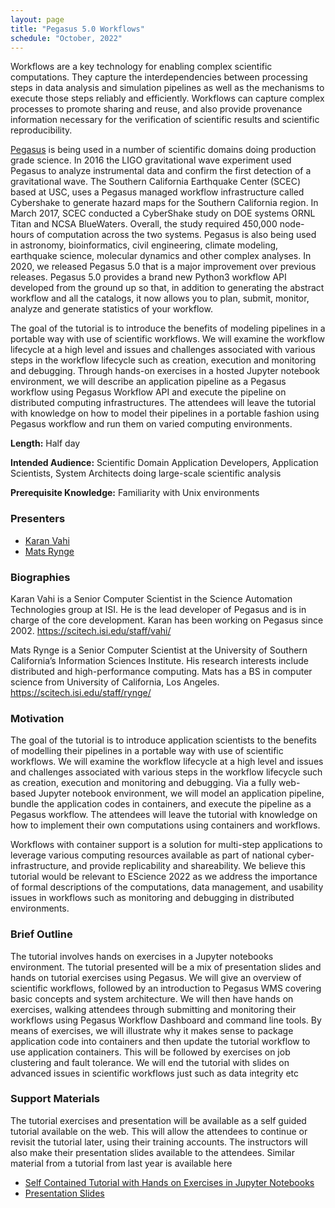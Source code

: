 ```yaml
---
layout: page
title: "Pegasus 5.0 Workflows"
schedule: "October, 2022"
---
```


Workflows are a key technology for enabling complex scientific computations. They capture the interdependencies between processing steps in data analysis and simulation pipelines as well as the mechanisms to execute those steps reliably and efficiently. Workflows can capture complex processes to promote sharing and reuse, and also provide provenance information necessary for the verification of scientific results and scientific reproducibility. 

[Pegasus](https://pegasus.isi.edu) is being used in a number of scientific domains doing production grade science. In 2016 the LIGO gravitational wave experiment used Pegasus to analyze instrumental data and confirm the first detection of a gravitational wave. The Southern California Earthquake Center (SCEC) based at USC, uses a Pegasus managed workflow infrastructure called Cybershake to generate hazard maps for the Southern California region. In March 2017, SCEC conducted a CyberShake study on DOE systems ORNL Titan and NCSA BlueWaters. Overall, the study required 450,000 node-hours of computation across the two systems. Pegasus is also being used in astronomy, bioinformatics, civil engineering, climate modeling, earthquake science, molecular dynamics and other complex analyses. In 2020, we released Pegasus 5.0 that is a major improvement over previous releases. Pegasus 5.0 provides a brand new Python3 workflow API developed from the ground up so that, in addition to generating the abstract workflow and all the catalogs, it now allows you to plan, submit, monitor, analyze and generate statistics of your workflow.

The goal of the tutorial is to introduce the benefits of modeling pipelines in a portable way with use of scientific workflows. We will examine the workflow lifecycle at a high level and issues and challenges associated with various steps in the workflow lifecycle such as creation, execution and monitoring and debugging. Through hands-on exercises in a hosted Jupyter notebook environment, we will describe an application pipeline as a Pegasus workflow using Pegasus Workflow API and execute the pipeline on distributed computing infrastructures. The attendees will leave the tutorial with knowledge on how to model their pipelines in a portable fashion using Pegasus workflow and run them on varied computing environments.

**Length:** Half day

**Intended Audience:** Scientific Domain Application Developers, Application Scientists, System Architects doing large-scale scientific analysis

**Prerequisite Knowledge:** Familiarity with Unix environments

### Presenters

- [Karan Vahi](mailto:vahi@isi.edu)
- [Mats Rynge](rynge@isi.edu)

### Biographies

Karan Vahi is a Senior Computer Scientist in the Science Automation Technologies group at ISI. He is the lead developer of Pegasus and is in charge of the core development. Karan has been working on Pegasus since 2002. https://scitech.isi.edu/staff/vahi/

Mats Rynge is a Senior Computer Scientist at the University of Southern California’s Information Sciences Institute. His research interests include distributed and high-performance computing. Mats has a BS in computer science from University of California, Los Angeles. https://scitech.isi.edu/staff/rynge/ 

### Motivation 

The goal of the tutorial is to introduce application scientists to the benefits of modelling their pipelines in a portable way with use of scientific workflows. We will examine the workflow lifecycle at a high level and issues and challenges associated with various steps in the workflow lifecycle such as creation, execution and monitoring and debugging. Via a fully web-based Jupyter notebook environment, we will model an application pipeline, bundle the application codes in containers, and execute the pipeline as a Pegasus workflow. The attendees will leave the tutorial with knowledge on how to implement their own computations using containers and workflows.

Workflows with container support is a solution for multi-step applications to leverage various computing resources available as part of national cyber-infrastructure, and provide replicability and shareability. We believe this tutorial would be relevant to EScience 2022 as we address the importance of formal descriptions of the computations, data management, and usability issues in workflows such as monitoring and debugging in distributed environments.

### Brief Outline

The tutorial involves hands on exercises in a Jupyter notebooks environment. The tutorial presented will be a mix of presentation slides and hands on tutorial exercises using Pegasus. We will give an overview of scientific workflows, followed by an introduction to Pegasus WMS covering basic concepts and system architecture. We will then have hands on exercises, walking attendees through submitting and monitoring their workflows using Pegasus Workflow Dashboard and command line tools. By means of exercises, we will illustrate why it makes sense to package application code into containers and then update the tutorial workflow to use application containers. This will be followed by exercises on job clustering and fault tolerance. We will end the tutorial with slides on advanced issues in scientific workflows just such as data integrity etc

### Support Materials

The tutorial exercises and presentation will be available as a self guided tutorial available on the web. This will allow the attendees to continue or revisit the tutorial later, using their training accounts. The instructors will also make their presentation slides available to the attendees. Similar material from a tutorial from last year is available here
- [Self Contained Tutorial with Hands on Exercises in Jupyter Notebooks](https://pegasus.isi.edu/documentation/user-guide/tutorial.html)
- [Presentation Slides](https://pegasus.isi.edu/tutorial/escience21/escience21-pegasus5-tutorial-final.pdf)

